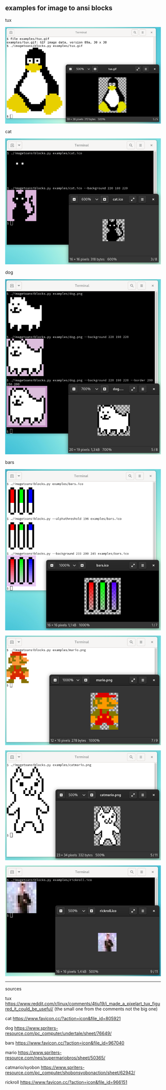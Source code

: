 examples for image to ansi blocks
---------------------------------

tux

![screenshot](tux-demo.png)

cat

![cat demo](cat-demo.png)


dog

![dog-demo](dog-demo.png)


bars

![bars-demo](bars-demo.png)


![](mario-demo.png)

![](catmario-demo.png)

![](rickroll-demo.png)


----
sources

tux https://www.reddit.com/r/linux/comments/4tiu19/i_made_a_pixelart_tux_figured_it_could_be_useful/
(the small one from the comments not the big one)

cat https://www.favicon.cc/?action=icon&file_id=805921

dog https://www.spriters-resource.com/pc_computer/undertale/sheet/76649/

bars https://www.favicon.cc/?action=icon&file_id=967040

mario https://www.spriters-resource.com/nes/supermariobros/sheet/50365/

catmario/syobon https://www.spriters-resource.com/pc_computer/shobonsyobonaction/sheet/62942/

rickroll https://www.favicon.cc/?action=icon&file_id=966151
